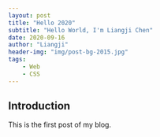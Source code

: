 ```yaml
---
layout: post
title: "Hello 2020"
subtitle: "Hello World, I'm Liangji Chen"
date: 2020-09-16
author: "Liangji"
header-img: "img/post-bg-2015.jpg"
tags:
    - Web
    - CSS
---
```

## Introduction
This is the first post of my blog.